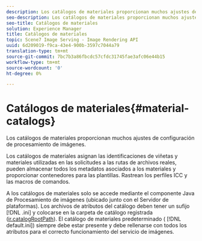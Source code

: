 ```yaml
---
description: Los catálogos de materiales proporcionan muchos ajustes de configuración de procesamiento de imágenes.
seo-description: Los catálogos de materiales proporcionan muchos ajustes de configuración de procesamiento de imágenes.
seo-title: Catálogos de materiales
solution: Experience Manager
title: Catálogos de materiales
topic: Scene7 Image Serving - Image Rendering API
uuid: 6d209019-f9ca-43e4-900b-3597c7044a79
translation-type: tm+mt
source-git-commit: 7bc7b3a86fbcdc57cfdc31745fae3afc06e44b15
workflow-type: tm+mt
source-wordcount: '0'
ht-degree: 0%

---
```



# Catálogos de materiales{#material-catalogs}

Los catálogos de materiales proporcionan muchos ajustes de configuración de procesamiento de imágenes.

Los catálogos de materiales asignan las identificaciones de viñetas y materiales utilizadas en las solicitudes a las rutas de archivos reales, pueden almacenar todos los metadatos asociados a los materiales y proporcionar contenedores para las plantillas. Rastrean los perfiles ICC y las macros de comandos.

A los catálogos de materiales solo se accede mediante el componente Java de Procesamiento de imágenes (ubicado junto con el Servidor de plataformas). Los archivos de atributos del catálogo deben tener un sufijo [!DNL .ini] y colocarse en la carpeta de catálogo registrada ([ir.catalogRootPath](../../../../../../ir-api/server-admin/image-rendering-api-ref/c-ir-server-administration/c-ir-configuration-settings-reference/c-ir-catalog-folder.md#concept-1c1d308112054bb99e3895c3fb8ca5f7)). El catálogo de materiales predeterminado ( [!DNL default.ini]) siempre debe estar presente y debe rellenarse con todos los atributos para el correcto funcionamiento del servicio de imágenes.

